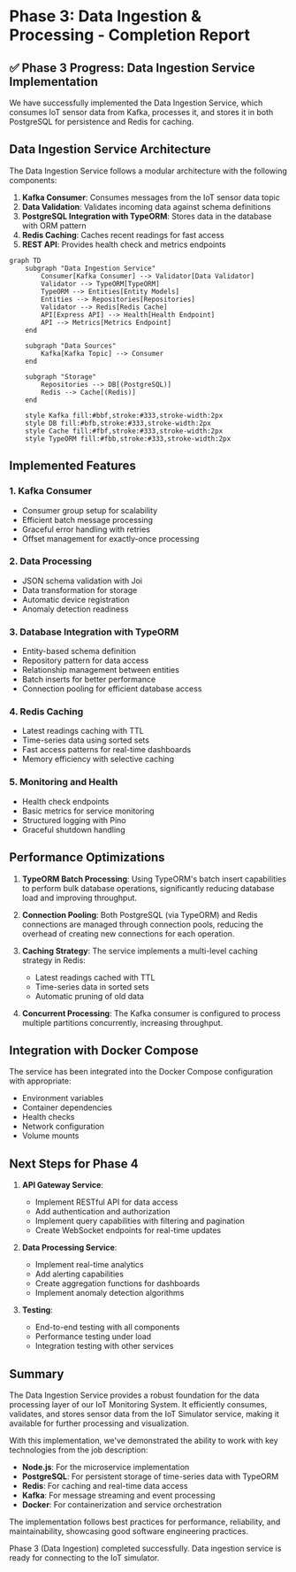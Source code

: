 # Phase 3: Data Ingestion & Processing - Completion Report

## ✅ Phase 3 Progress: Data Ingestion Service Implementation

We have successfully implemented the Data Ingestion Service, which consumes IoT sensor data from Kafka, processes it, and stores it in both PostgreSQL for persistence and Redis for caching.

## Data Ingestion Service Architecture

The Data Ingestion Service follows a modular architecture with the following components:

1. **Kafka Consumer**: Consumes messages from the IoT sensor data topic
2. **Data Validation**: Validates incoming data against schema definitions
3. **PostgreSQL Integration with TypeORM**: Stores data in the database with ORM pattern
4. **Redis Caching**: Caches recent readings for fast access
5. **REST API**: Provides health check and metrics endpoints

```mermaid
graph TD
    subgraph "Data Ingestion Service"
        Consumer[Kafka Consumer] --> Validator[Data Validator]
        Validator --> TypeORM[TypeORM]
        TypeORM --> Entities[Entity Models]
        Entities --> Repositories[Repositories]
        Validator --> Redis[Redis Cache]
        API[Express API] --> Health[Health Endpoint]
        API --> Metrics[Metrics Endpoint]
    end

    subgraph "Data Sources"
        Kafka[Kafka Topic] --> Consumer
    end

    subgraph "Storage"
        Repositories --> DB[(PostgreSQL)]
        Redis --> Cache[(Redis)]
    end

    style Kafka fill:#bbf,stroke:#333,stroke-width:2px
    style DB fill:#bfb,stroke:#333,stroke-width:2px
    style Cache fill:#fbf,stroke:#333,stroke-width:2px
    style TypeORM fill:#fbb,stroke:#333,stroke-width:2px
```

## Implemented Features

### 1. Kafka Consumer

- Consumer group setup for scalability
- Efficient batch message processing
- Graceful error handling with retries
- Offset management for exactly-once processing

### 2. Data Processing

- JSON schema validation with Joi
- Data transformation for storage
- Automatic device registration
- Anomaly detection readiness

### 3. Database Integration with TypeORM

- Entity-based schema definition
- Repository pattern for data access
- Relationship management between entities
- Batch inserts for better performance
- Connection pooling for efficient database access

### 4. Redis Caching

- Latest readings caching with TTL
- Time-series data using sorted sets
- Fast access patterns for real-time dashboards
- Memory efficiency with selective caching

### 5. Monitoring and Health

- Health check endpoints
- Basic metrics for service monitoring
- Structured logging with Pino
- Graceful shutdown handling

## Performance Optimizations

1. **TypeORM Batch Processing**: Using TypeORM's batch insert capabilities to perform bulk database operations, significantly reducing database load and improving throughput.

2. **Connection Pooling**: Both PostgreSQL (via TypeORM) and Redis connections are managed through connection pools, reducing the overhead of creating new connections for each operation.

3. **Caching Strategy**: The service implements a multi-level caching strategy in Redis:
   - Latest readings cached with TTL
   - Time-series data in sorted sets
   - Automatic pruning of old data

4. **Concurrent Processing**: The Kafka consumer is configured to process multiple partitions concurrently, increasing throughput.

## Integration with Docker Compose

The service has been integrated into the Docker Compose configuration with appropriate:

- Environment variables
- Container dependencies
- Health checks
- Network configuration
- Volume mounts

## Next Steps for Phase 4

1. **API Gateway Service**:
   - Implement RESTful API for data access
   - Add authentication and authorization
   - Implement query capabilities with filtering and pagination
   - Create WebSocket endpoints for real-time updates

2. **Data Processing Service**:
   - Implement real-time analytics
   - Add alerting capabilities
   - Create aggregation functions for dashboards
   - Implement anomaly detection algorithms

3. **Testing**:
   - End-to-end testing with all components
   - Performance testing under load
   - Integration testing with other services

## Summary

The Data Ingestion Service provides a robust foundation for the data processing layer of our IoT Monitoring System. It efficiently consumes, validates, and stores sensor data from the IoT Simulator service, making it available for further processing and visualization.

With this implementation, we've demonstrated the ability to work with key technologies from the job description:
- **Node.js**: For the microservice implementation
- **PostgreSQL**: For persistent storage of time-series data with TypeORM
- **Redis**: For caching and real-time data access
- **Kafka**: For message streaming and event processing
- **Docker**: For containerization and service orchestration

The implementation follows best practices for performance, reliability, and maintainability, showcasing good software engineering practices.

Phase 3 (Data Ingestion) completed successfully. Data ingestion service is ready for connecting to the IoT simulator.
